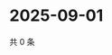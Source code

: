 # 2025-09-01

共 0 条

<!-- BEGIN ZHIHUQUESTIONS -->
<!-- 最后更新时间 Mon Sep 01 2025 07:10:01 GMT+0800 (China Standard Time) -->

<!-- END ZHIHUQUESTIONS -->
